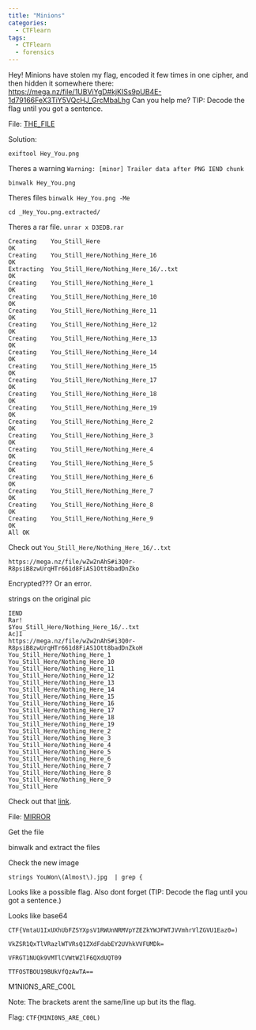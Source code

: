 ```yaml
---
title: "Minions"
categories:
  - CTFlearn
tags:
  - CTFlearn
  - forensics
---
```


Hey! Minions have stolen my flag, encoded it few times in one cipher, and then hidden it somewhere there: https://mega.nz/file/1UBViYgD#kjKISs9pUB4E-1d79166FeX3TiY5VQcHJ_GrcMbaLhg Can you help me? TIP: Decode the flag until you got a sentence.

File: [THE_FILE](https://github.com/Yorzaren/ctf/raw/master/CTFlearn/problem-files/Hey_You.png "Download file")

Solution: 

`exiftool Hey_You.png`

Theres a warning `Warning: [minor] Trailer data after PNG IEND chunk`

`binwalk Hey_You.png`

Theres files `binwalk Hey_You.png -Me`

`cd _Hey_You.png.extracted/`

Theres a rar file. `unrar x D3EDB.rar`

```
Creating    You_Still_Here                                            OK
Creating    You_Still_Here/Nothing_Here_16                            OK
Extracting  You_Still_Here/Nothing_Here_16/..txt                      OK 
Creating    You_Still_Here/Nothing_Here_1                             OK
Creating    You_Still_Here/Nothing_Here_10                            OK
Creating    You_Still_Here/Nothing_Here_11                            OK
Creating    You_Still_Here/Nothing_Here_12                            OK
Creating    You_Still_Here/Nothing_Here_13                            OK
Creating    You_Still_Here/Nothing_Here_14                            OK
Creating    You_Still_Here/Nothing_Here_15                            OK
Creating    You_Still_Here/Nothing_Here_17                            OK
Creating    You_Still_Here/Nothing_Here_18                            OK
Creating    You_Still_Here/Nothing_Here_19                            OK
Creating    You_Still_Here/Nothing_Here_2                             OK
Creating    You_Still_Here/Nothing_Here_3                             OK
Creating    You_Still_Here/Nothing_Here_4                             OK
Creating    You_Still_Here/Nothing_Here_5                             OK
Creating    You_Still_Here/Nothing_Here_6                             OK
Creating    You_Still_Here/Nothing_Here_7                             OK
Creating    You_Still_Here/Nothing_Here_8                             OK
Creating    You_Still_Here/Nothing_Here_9                             OK
All OK
```

Check out `You_Still_Here/Nothing_Here_16/..txt`

`https://mega.nz/file/wZw2nAhS#i3Q0r-R8psiB8zwUrqHTr661d8FiAS1Ott8badDnZko`

Encrypted??? Or an error.

strings on the original pic

```
IEND
Rar!
$You_Still_Here/Nothing_Here_16/..txt
Ac]I
https://mega.nz/file/wZw2nAhS#i3Q0r-R8psiB8zwUrqHTr661d8FiAS1Ott8badDnZkoH
You_Still_Here/Nothing_Here_1
You_Still_Here/Nothing_Here_10
You_Still_Here/Nothing_Here_11
You_Still_Here/Nothing_Here_12
You_Still_Here/Nothing_Here_13
You_Still_Here/Nothing_Here_14
You_Still_Here/Nothing_Here_15
You_Still_Here/Nothing_Here_16
You_Still_Here/Nothing_Here_17
You_Still_Here/Nothing_Here_18
You_Still_Here/Nothing_Here_19
You_Still_Here/Nothing_Here_2
You_Still_Here/Nothing_Here_3
You_Still_Here/Nothing_Here_4
You_Still_Here/Nothing_Here_5
You_Still_Here/Nothing_Here_6
You_Still_Here/Nothing_Here_7
You_Still_Here/Nothing_Here_8
You_Still_Here/Nothing_Here_9
You_Still_Here
```

Check out that [link](https://mega.nz/file/wZw2nAhS#i3Q0r-R8psiB8zwUrqHTr661d8FiAS1Ott8badDnZkoH). 

File: [MIRROR](https://github.com/Yorzaren/ctf/raw/master/CTFlearn/problem-files/Only_Few_Steps.jpg "Download file")

Get the file 

binwalk and extract the files

Check the new image

`strings YouWon\(Almost\).jpg  | grep {`

Looks like a possible flag. Also dont forget (TIP: Decode the flag until you got a sentence.)

Looks like base64

`CTF{VmtaU1IxUXhUbFZSYXpsV1RWUnNRMVpYZEZkYWJFWTJVVmhrVlZGVU1Eaz0=)`

`VkZSR1QxTlVRazlWTVRsQ1ZXdFdabEY2UVhkVVFUMDk=`

`VFRGT1NUQk9VMTlCVWtWZlF6QXdUQT09`

`TTFOSTBOU19BUkVfQzAwTA==`

M1NI0NS_ARE_C00L

Note: The brackets arent the same/line up but its the flag.

Flag: `CTF{M1NI0NS_ARE_C00L)`